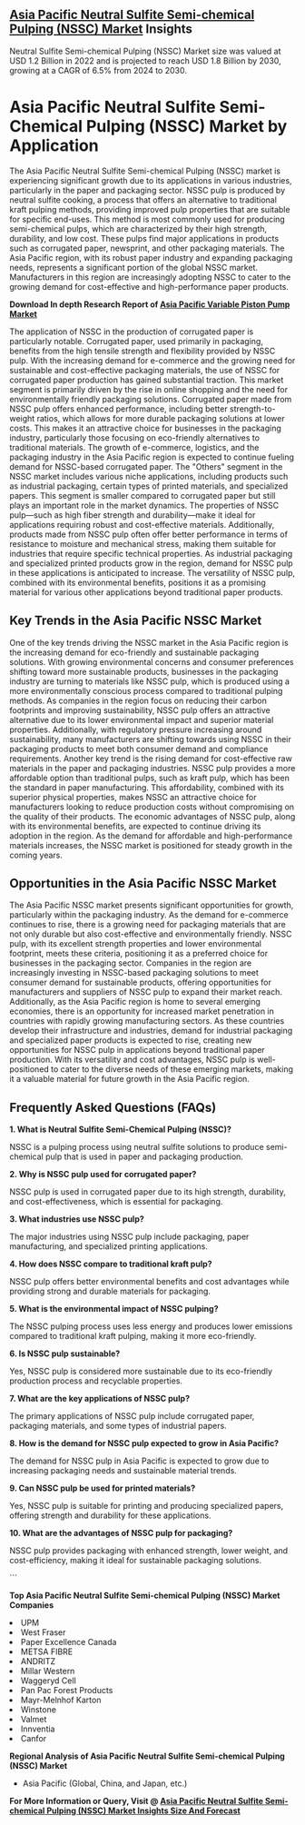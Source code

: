 <h2><a href="https://www.verifiedmarketreports.com/download-sample/?rid=400992&amp;utm_source=Github-Feb&amp;utm_medium=225" target="_blank">Asia Pacific Neutral Sulfite Semi-chemical Pulping (NSSC) Market</a> Insights</h2><p>Neutral Sulfite Semi-chemical Pulping (NSSC) Market size was valued at USD 1.2 Billion in 2022 and is projected to reach USD 1.8 Billion by 2030, growing at a CAGR of 6.5% from 2024 to 2030.</p><p><h1>Asia Pacific Neutral Sulfite Semi-Chemical Pulping (NSSC) Market by Application</h1> <p>The Asia Pacific Neutral Sulfite Semi-chemical Pulping (NSSC) market is experiencing significant growth due to its applications in various industries, particularly in the paper and packaging sector. NSSC pulp is produced by neutral sulfite cooking, a process that offers an alternative to traditional kraft pulping methods, providing improved pulp properties that are suitable for specific end-uses. This method is most commonly used for producing semi-chemical pulps, which are characterized by their high strength, durability, and low cost. These pulps find major applications in products such as corrugated paper, newsprint, and other packaging materials. The Asia Pacific region, with its robust paper industry and expanding packaging needs, represents a significant portion of the global NSSC market. Manufacturers in this region are increasingly adopting NSSC to cater to the growing demand for cost-effective and high-performance paper products. <p><strong>Download In depth Research Report of <a href="https://www.verifiedmarketreports.com/download-sample/?rid=236118&amp;utm_source=Pulse-Dec&amp;utm_medium=225" target="_blank">Asia Pacific Variable Piston Pump Market</a></strong></p> The application of NSSC in the production of corrugated paper is particularly notable. Corrugated paper, used primarily in packaging, benefits from the high tensile strength and flexibility provided by NSSC pulp. With the increasing demand for e-commerce and the growing need for sustainable and cost-effective packaging materials, the use of NSSC for corrugated paper production has gained substantial traction. This market segment is primarily driven by the rise in online shopping and the need for environmentally friendly packaging solutions. Corrugated paper made from NSSC pulp offers enhanced performance, including better strength-to-weight ratios, which allows for more durable packaging solutions at lower costs. This makes it an attractive choice for businesses in the packaging industry, particularly those focusing on eco-friendly alternatives to traditional materials. The growth of e-commerce, logistics, and the packaging industry in the Asia Pacific region is expected to continue fueling demand for NSSC-based corrugated paper. The "Others" segment in the NSSC market includes various niche applications, including products such as industrial packaging, certain types of printed materials, and specialized papers. This segment is smaller compared to corrugated paper but still plays an important role in the market dynamics. The properties of NSSC pulp—such as high fiber strength and durability—make it ideal for applications requiring robust and cost-effective materials. Additionally, products made from NSSC pulp often offer better performance in terms of resistance to moisture and mechanical stress, making them suitable for industries that require specific technical properties. As industrial packaging and specialized printed products grow in the region, demand for NSSC pulp in these applications is anticipated to increase. The versatility of NSSC pulp, combined with its environmental benefits, positions it as a promising material for various other applications beyond traditional paper products. <h2>Key Trends in the Asia Pacific NSSC Market</h2> <p>One of the key trends driving the NSSC market in the Asia Pacific region is the increasing demand for eco-friendly and sustainable packaging solutions. With growing environmental concerns and consumer preferences shifting toward more sustainable products, businesses in the packaging industry are turning to materials like NSSC pulp, which is produced using a more environmentally conscious process compared to traditional pulping methods. As companies in the region focus on reducing their carbon footprints and improving sustainability, NSSC pulp offers an attractive alternative due to its lower environmental impact and superior material properties. Additionally, with regulatory pressure increasing around sustainability, many manufacturers are shifting towards using NSSC in their packaging products to meet both consumer demand and compliance requirements. Another key trend is the rising demand for cost-effective raw materials in the paper and packaging industries. NSSC pulp provides a more affordable option than traditional pulps, such as kraft pulp, which has been the standard in paper manufacturing. This affordability, combined with its superior physical properties, makes NSSC an attractive choice for manufacturers looking to reduce production costs without compromising on the quality of their products. The economic advantages of NSSC pulp, along with its environmental benefits, are expected to continue driving its adoption in the region. As the demand for affordable and high-performance materials increases, the NSSC market is positioned for steady growth in the coming years. <h2>Opportunities in the Asia Pacific NSSC Market</h2> <p>The Asia Pacific NSSC market presents significant opportunities for growth, particularly within the packaging industry. As the demand for e-commerce continues to rise, there is a growing need for packaging materials that are not only durable but also cost-effective and environmentally friendly. NSSC pulp, with its excellent strength properties and lower environmental footprint, meets these criteria, positioning it as a preferred choice for businesses in the packaging sector. Companies in the region are increasingly investing in NSSC-based packaging solutions to meet consumer demand for sustainable products, offering opportunities for manufacturers and suppliers of NSSC pulp to expand their market reach. Additionally, as the Asia Pacific region is home to several emerging economies, there is an opportunity for increased market penetration in countries with rapidly growing manufacturing sectors. As these countries develop their infrastructure and industries, demand for industrial packaging and specialized paper products is expected to rise, creating new opportunities for NSSC pulp in applications beyond traditional paper production. With its versatility and cost advantages, NSSC pulp is well-positioned to cater to the diverse needs of these emerging markets, making it a valuable material for future growth in the Asia Pacific region. <h2>Frequently Asked Questions (FAQs)</h2> <p><strong>1. What is Neutral Sulfite Semi-Chemical Pulping (NSSC)?</strong></p> <p>NSSC is a pulping process using neutral sulfite solutions to produce semi-chemical pulp that is used in paper and packaging production. </p> <p><strong>2. Why is NSSC pulp used for corrugated paper?</strong></p> <p>NSSC pulp is used in corrugated paper due to its high strength, durability, and cost-effectiveness, which is essential for packaging. </p> <p><strong>3. What industries use NSSC pulp?</strong></p> <p>The major industries using NSSC pulp include packaging, paper manufacturing, and specialized printing applications. </p> <p><strong>4. How does NSSC compare to traditional kraft pulp?</strong></p> <p>NSSC pulp offers better environmental benefits and cost advantages while providing strong and durable materials for packaging. </p> <p><strong>5. What is the environmental impact of NSSC pulping?</strong></p> <p>The NSSC pulping process uses less energy and produces lower emissions compared to traditional kraft pulping, making it more eco-friendly. </p> <p><strong>6. Is NSSC pulp sustainable?</strong></p> <p>Yes, NSSC pulp is considered more sustainable due to its eco-friendly production process and recyclable properties. </p> <p><strong>7. What are the key applications of NSSC pulp?</strong></p> <p>The primary applications of NSSC pulp include corrugated paper, packaging materials, and some types of industrial papers. </p> <p><strong>8. How is the demand for NSSC pulp expected to grow in Asia Pacific?</strong></p> <p>The demand for NSSC pulp in Asia Pacific is expected to grow due to increasing packaging needs and sustainable material trends. </p> <p><strong>9. Can NSSC pulp be used for printed materials?</strong></p> <p>Yes, NSSC pulp is suitable for printing and producing specialized papers, offering strength and durability for these applications. </p> <p><strong>10. What are the advantages of NSSC pulp for packaging?</strong></p> <p>NSSC pulp provides packaging with enhanced strength, lower weight, and cost-efficiency, making it ideal for sustainable packaging solutions. </p> ```</p><p><strong>Top Asia Pacific Neutral Sulfite Semi-chemical Pulping (NSSC) Market Companies</strong></p><div data-test-id=""><p><li>UPM</li><li> West Fraser</li><li> Paper Excellence Canada</li><li> METSA FIBRE</li><li> ANDRITZ</li><li> Millar Western</li><li> Waggeryd Cell</li><li> Pan Pac Forest Products</li><li> Mayr-Melnhof Karton</li><li> Winstone</li><li> Valmet</li><li> Innventia</li><li> Canfor</li></p><div><strong>Regional Analysis of&nbsp;Asia Pacific Neutral Sulfite Semi-chemical Pulping (NSSC) Market</strong></div><ul><li dir="ltr"><p dir="ltr">Asia Pacific (Global, China, and Japan, etc.)</p></li></ul><p><strong>For More Information or Query, Visit @&nbsp;</strong><strong><a href="https://www.verifiedmarketreports.com/product/neutral-sulfite-semi-chemical-pulping-nssc-market/?utm_source=Github-Feb&amp;utm_medium=225" target="_blank">Asia Pacific Neutral Sulfite Semi-chemical Pulping (NSSC) Market Insights Size And Forecast</a></strong></p></div><h2>&nbsp;</h2><div data-test-id="">&nbsp;</div>
